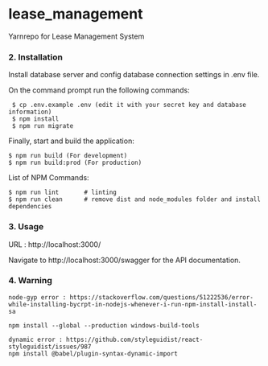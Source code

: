# lease_management
Yarnrepo for Lease Management System


### 2. Installation

Install database server and config database connection settings in .env file.

On the command prompt run the following commands:

``` 
 $ cp .env.example .env (edit it with your secret key and database information)
 $ npm install
 $ npm run migrate
 ```
 Finally, start and build the application:
 
 ```
 $ npm run build (For development)
 $ npm run build:prod (For production)
```

List of NPM Commands:
 
  ```
  $ npm run lint       # linting
  $ npm run clean      # remove dist and node_modules folder and install dependencies
 ```

### 3. Usage

URL : http://localhost:3000/

Navigate to http://localhost:3000/swagger for the API documentation.

### 4. Warning
```
node-gyp error : https://stackoverflow.com/questions/51222536/error-while-installing-bycrpt-in-nodejs-whenever-i-run-npm-install-install-sa

npm install --global --production windows-build-tools
```

```
dynamic error : https://github.com/styleguidist/react-styleguidist/issues/987
npm install @babel/plugin-syntax-dynamic-import
```